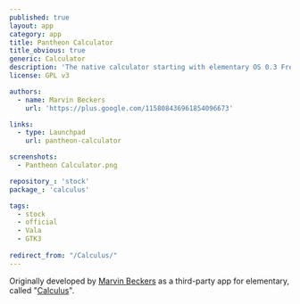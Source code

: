 ```yaml
---
published: true
layout: app
category: app
title: Pantheon Calculator
title_obvious: true
generic: Calculator
description: 'The native calculator starting with elementary OS 0.3 Freya. It integrates perfectly into the elementary eco system.'
license: GPL v3

authors: 
  - name: Marvin Beckers
    url: 'https://plus.google.com/115808436961854096673'

links:
  - type: Launchpad
    url: pantheon-calculator

screenshots:
  - Pantheon Calculator.png

repository_: 'stock'
package_: 'calculus'

tags:
  - stock
  - official
  - Vala
  - GTK3
  
redirect_from: "/Calculus/"
---
```


Originally developed by [Marvin Beckers](https://plus.google.com/115808436961854096673) as a third-party app for elementary, called "[Calculus](https://launchpad.net/calculus)".